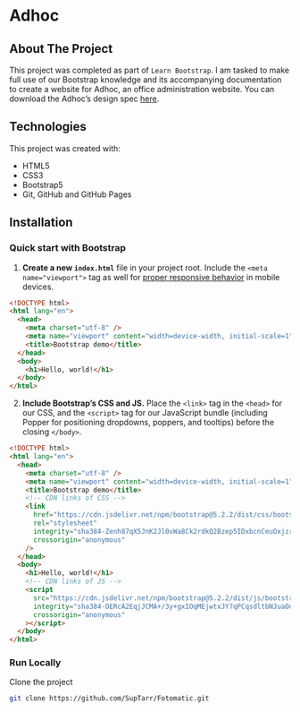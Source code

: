 # Adhoc

## About The Project

This project was completed as part of `Learn Bootstrap`. I am tasked to make full use of our Bootstrap knowledge and its accompanying documentation to create a website for Adhoc, an office administration website. You can download the Adhoc’s design spec [here](https://content.codecademy.com/courses/freelance-1/capstone-1/specs/fotomatic_spec_landing_v2.png).

## Technologies

This project was created with:

- HTML5
- CSS3
- Bootstrap5
- Git, GitHub and GitHub Pages

## Installation

### Quick start with Bootstrap

1. **Create a new `index.html`** file in your project root. Include the `<meta name="viewport">` tag as well for [proper responsive behavior](https://developer.mozilla.org/en-US/docs/Web/HTML/Viewport_meta_tag) in mobile devices.

```html
<!DOCTYPE html>
<html lang="en">
  <head>
    <meta charset="utf-8" />
    <meta name="viewport" content="width=device-width, initial-scale=1" />
    <title>Bootstrap demo</title>
  </head>
  <body>
    <h1>Hello, world!</h1>
  </body>
</html>
```

2. **Include Bootstrap’s CSS and JS.** Place the `<link>` tag in the `<head>` for our CSS, and the `<script>` tag for our JavaScript bundle (including Popper for positioning dropdowns, poppers, and tooltips) before the closing `</body>`.

```html
<!DOCTYPE html>
<html lang="en">
  <head>
    <meta charset="utf-8" />
    <meta name="viewport" content="width=device-width, initial-scale=1" />
    <title>Bootstrap demo</title>
    <!-- CDN links of CSS -->
    <link
      href="https://cdn.jsdelivr.net/npm/bootstrap@5.2.2/dist/css/bootstrap.min.css"
      rel="stylesheet"
      integrity="sha384-Zenh87qX5JnK2Jl0vWa8Ck2rdkQ2Bzep5IDxbcnCeuOxjzrPF/et3URy9Bv1WTRi"
      crossorigin="anonymous"
    />
  </head>
  <body>
    <h1>Hello, world!</h1>
    <!-- CDN links of JS -->
    <script
      src="https://cdn.jsdelivr.net/npm/bootstrap@5.2.2/dist/js/bootstrap.bundle.min.js"
      integrity="sha384-OERcA2EqjJCMA+/3y+gxIOqMEjwtxJY7qPCqsdltbNJuaOe923+mo//f6V8Qbsw3"
      crossorigin="anonymous"
    ></script>
  </body>
</html>
```

### Run Locally

Clone the project

```sh
git clone https://github.com/SupTarr/Fotomatic.git
```
